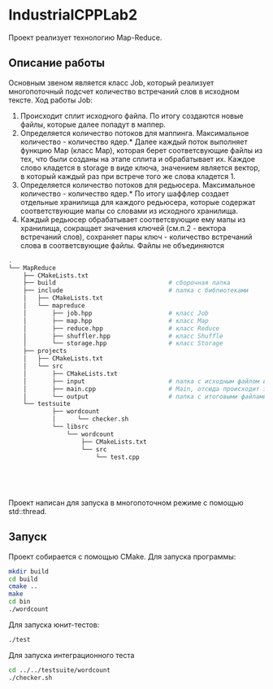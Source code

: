 # IndustrialCPPLab2
Проект реализует технологию Map-Reduce.
## Описание работы
Основным звеном является класс Job, который реализует многопоточный подсчет количество встречаний слов в исходном тексте.
Ход работы Job:
1. Происходит сплит исходного файла. По итогу создаются новые файлы, которые далее попадут в маппер.
2. Определяется количество потоков для маппинга. Максимальное количество - количество ядер.* Далее каждый поток выполняет функцию Map (класс Map), которая берет соответсвующие файлы из тех, что были созданы на этапе сплита и обрабатывает их. Каждое слово кладется в storage в виде ключа, значением является вектор, в который каждый раз при встрече того же слова кладется 1.
3. Определяется количество потоков для редьюсера. Максимальное количество - количество ядер.* По итогу шаффлер создает отдельные хранилища для каждого редьюсера, которые содержат соответствующие мапы со словами из исходного хранилища.
4. Каждый редьюсер обрабатывает соответсвующие ему мапы из хранилища, сокращает значения ключей (см.п.2 - вектора встречаний слов), сохраняет пары ключ - количество встречаний слова в соответсвующие файлы. Файлы не объединяются
```bash
.
└── MapReduce
    ├── CMakeLists.txt
    ├── build                               # сборочная папка
    ├── include                             # папка с библиотеками
    │   ├── CMakeLists.txt
    │   └── mapreduce
    │       ├── job.hpp                     # класс Job
    │       ├── map.hpp                     # класс Map
    │       ├── reduce.hpp                  # класс Reduce
    │       ├── shuffler.hpp                # класс Shuffle
    │       └── storage.hpp                 # класс Storage
    ├── projects
    │   ├── CMakeLists.txt
    │   └── src
    │       ├── CMakeLists.txt
    │       ├── input                       # папка с исходным файлом и файлами, полученными после сплита
    │       ├── main.cpp                    # Main, отсюда происходит запуск Job
    │       └── output                      # папка с итоговыми файлами
    └── testsuite
            ├── wordcount
            │      └── checker.sh      
            └── libsrc
                └── wordcount
                    ├── CMakeLists.txt
                    └── src
                        └── test.cpp 
                        
    
  
  
  ```           
 Проект написан для запуска в многопоточном режиме с помощью std::thread.
 ## Запуск
 
 Проект собирается с помощью CMake. Для запуска программы:
 ```bash
 mkdir build
 cd build
 cmake ..
 make
 cd bin
 ./wordcount
 ```
 
 Для запуска юнит-тестов:
  ```bash
 ./test
 ```
 Для запуска интеграционного теста
  ```bash
  cd ../../testsuite/wordcount
  ./checker.sh
 ```
